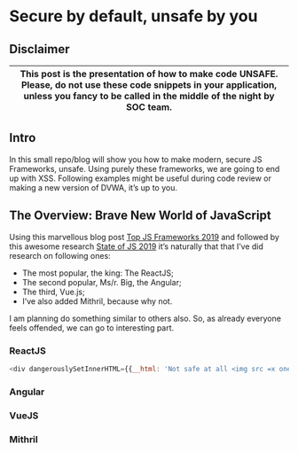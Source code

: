 # Secure by default, unsafe by you

## Disclaimer
|This post is the presentation of how to make code **UNSAFE**. Please, do not use these code snippets in your application, unless you fancy to be called in the middle of the night by SOC team.|
|---------------------------------------------------------------------------------------------------------------------------------------------------------------------------------------------- |

## Intro
In this small repo/blog will show you how to make modern, secure JS Frameworks, unsafe. Using purely these frameworks, we are going to end up with XSS. Following examples might be useful during code review or making a new version of DVWA, it’s up to you.

## The Overview: Brave New World of JavaScript  
Using this marvellous blog post [Top JS Frameworks 2019](https://medium.com/javascript-scene/top-javascript-frameworks-and-topics-to-learn-in-2019-b4142f38df20) and followed by this awesome research [State of JS 2019](https://2019.stateofjs.com/front-end-frameworks/) it’s naturally that that I’ve did research on following ones: 

* The most popular, the king: The ReactJS; 
* The second popular, Ms/r. Big, the Angular;
* The third, Vue.js;
* I’ve also added Mithril, because why not.

I am planning do something similar to others also. So, as already everyone feels offended, we can go to interesting part. 

### ReactJS

```javascript
<div dangerouslySetInnerHTML={{__html: 'Not safe at all <img src =x onerror=alert(1)>'}} />
```

### Angular

### VueJS

### Mithril
